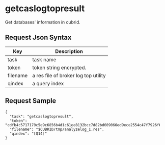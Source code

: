 # getcaslogtopresult

Get databases' information in cubrid.

## Request Json Syntax

| **Key** | **Description** |
| --- | --- |
| task | task name |
| token | token string encrypted. |
| filename | a res file of broker log top utility |
| qindex | a query index |


## Request Sample

```
{
  "task": "getcaslogtopresult",
  "token": "cdfb4c5717170c5e9c6856b4d1c61ee8132bcc7d82bd609066ed9ece2554c47f7926f07dd201b6aa",
  "filename": "$CUBRID/tmp/analyzelog_1.res",
  "qindex": "[Q14]"
}
```
